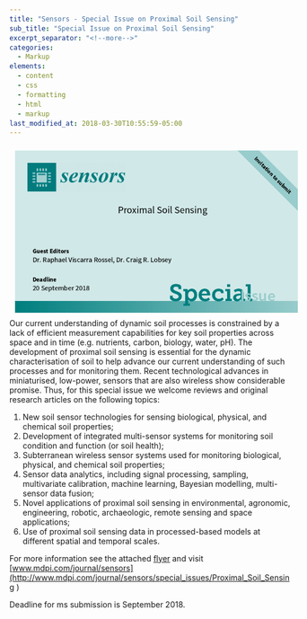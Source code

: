 ```yaml
---
title: "Sensors - Special Issue on Proximal Soil Sensing"
sub_title: "Special Issue on Proximal Soil Sensing"
excerpt_separator: "<!--more-->"
categories:
  - Markup
elements:
  - content
  - css
  - formatting
  - html
  - markup
last_modified_at: 2018-03-30T10:55:59-05:00
---
```


<img style="float: left; padding: 10px 10px 10px 10px;" src="/assets/images/Proximal_Soil_Sensing-Banner.png">

Our current understanding of dynamic soil processes is constrained by a lack of efficient measurement capabilities for key soil properties across space and in time (e.g. nutrients, carbon, biology, water, pH). The development of proximal soil sensing is essential for the dynamic characterisation of soil to help advance our current understanding of such processes and for monitoring them. Recent technological advances in miniaturised, low-power, sensors that are also wireless show considerable promise. Thus, for this special issue we welcome reviews and original research articles on the following topics:
1.	New soil sensor technologies for sensing biological, physical, and chemical soil properties;
2.	Development of integrated multi-sensor systems for monitoring soil condition and function (or soil health);
3.	Subterranean wireless sensor systems used for monitoring biological, physical, and chemical soil properties;
4.	Sensor data analytics, including signal processing, sampling, multivariate calibration, machine learning, Bayesian modelling, multi-sensor data fusion;
5.	Novel applications of proximal soil sensing in environmental, agronomic, engineering, robotic, archaeologic, remote sensing and space applications;
6.	Use of proximal soil sensing data in processed-based models at different spatial and temporal scales.

For more information see the attached [flyer](/assets/pdf/Proximal_Soil_Sensing_Flyer.pdf) and visit [www.mdpi.com/journal/sensors](http://www.mdpi.com/journal/sensors/special_issues/Proximal_Soil_Sensing )

Deadline for ms submission is September 2018.  
